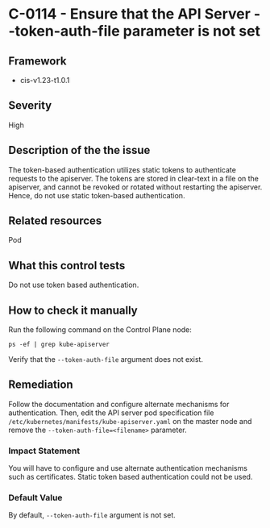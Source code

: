 # C-0114 - Ensure that the API Server --token-auth-file parameter is not set

## Framework
* cis-v1.23-t1.0.1
 
## Severity
High

## Description of the the issue
The token-based authentication utilizes static tokens to authenticate requests to the apiserver. The tokens are stored in clear-text in a file on the apiserver, and cannot be revoked or rotated without restarting the apiserver. Hence, do not use static token-based authentication.
 
## Related resources
Pod
 
## What this control tests 
Do not use token based authentication.
 
## How to check it manually 
Run the following command on the Control Plane node:

 
```
ps -ef | grep kube-apiserver

```
 Verify that the `--token-auth-file` argument does not exist.
 
## Remediation
Follow the documentation and configure alternate mechanisms for authentication. Then, edit the API server pod specification file `/etc/kubernetes/manifests/kube-apiserver.yaml` on the master node and remove the `--token-auth-file=<filename>` parameter.
 
### Impact Statement
You will have to configure and use alternate authentication mechanisms such as certificates. Static token based authentication could not be used.
 
### Default Value
By default, `--token-auth-file` argument is not set.
 
